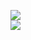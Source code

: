[![](https://img.shields.io/badge/Made%20With-Github%20Spray-lightgrey.svg?style=for-the-badge&logo=github)](https://github.com/Annihil/github-spray#13438)  
[![](https://i.imgur.com/2DrTn0Z.gif)](https://github.com/Annihil/github-spray)